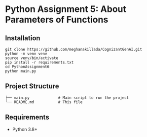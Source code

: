 # Python Assignment 5: About Parameters of Functions

## Installation
```
git clone https://github.com/meghanakillada/CognizantGenAI.git
python -m venv venv
source venv/bin/activate
pip install -r requirements.txt
cd PythonAssignment6
python main.py
```

## Project Structure
```
├── main.py             # Main script to run the project
└── README.md           # This file
```

## Requirements
- Python 3.8+